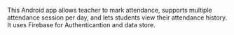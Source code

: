 This Android app allows teacher to mark attendance, supports multiple attendance session per day, and lets students view their attendance history. It uses Firebase for Authenticantion and data store.
